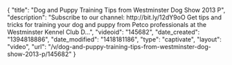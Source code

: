 {
    "title": "Dog and Puppy Training Tips from Westminster Dog Show 2013 P",
    "description": "Subscribe to our channel: http:\/\/bit.ly\/12dY9oO Get tips and tricks for training your dog and puppy from Petco professionals at the Westminster Kennel Club D...",
    "videoid": "145682",
    "date_created": "1394818886",
    "date_modified": "1418181186",
    "type": "captivate",
    "layout": "video",
    "url": "\/v\/dog-and-puppy-training-tips-from-westminster-dog-show-2013-p\/145682"
}